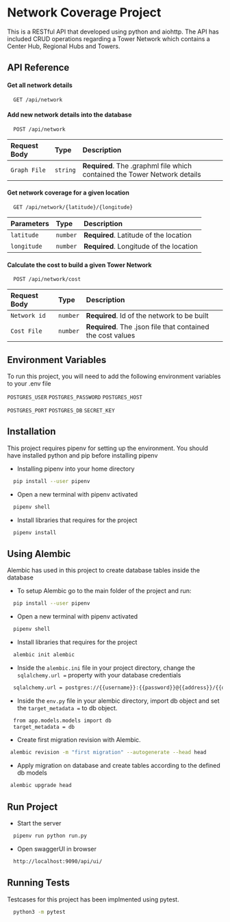 
# Network Coverage Project

This is a RESTful API that developed using python and aiohttp. The API has included CRUD operations regarding a Tower Network which contains a Center Hub, Regional Hubs and Towers. 


## API Reference

#### Get all network details

```http
  GET /api/network
```

#### Add new network details into the database

```http
  POST /api/network
```

| Request Body | Type     | Description                       |
| :-------- | :------- | :-------------------------------- |
| `Graph File`      | `string` | **Required**. The .graphml file which contained the Tower Network details  |
                            
#### Get network coverage for a given location

```http
  GET /api/network/{latitude}/{longitude}
```

| Parameters | Type     | Description                       |
| :-------- | :------- | :-------------------------------- |
| `latitude`      | `number` | **Required**. Latitude of the location |
| `longitude`      | `number` | **Required**. Longitude of the location |

#### Calculate the cost to build a given Tower Network

```http
  POST /api/network/cost
```

| Request Body | Type     | Description                       |
| :-------- | :------- | :-------------------------------- |
| `Network id`      | `number` | **Required**. Id of the network to be built |
| `Cost File`      | `number` | **Required**. The .json file that contained the cost values |

## Environment Variables

To run this project, you will need to add the following environment variables to your .env file

`POSTGRES_USER`
`POSTGRES_PASSWORD`
`POSTGRES_HOST`

`POSTGRES_PORT`
`POSTGRES_DB`
`SECRET_KEY`


## Installation

This project requires pipenv for setting up the environment. 
You should have installed python and pip before installing pipenv

- Installing pipenv into your home directory
```bash
  pip install --user pipenv
```

- Open a new terminal with pipenv activated
```bash
  pipenv shell
```

- Install libraries that requires for the project
```bash
  pipenv install
```
    
## Using Alembic
Alembic has used in this project to create database tables inside the database

- To setup Alembic go to the main folder of the project and run:
```bash
  pip install --user pipenv
```

- Open a new terminal with pipenv activated
```bash
  pipenv shell
```

- Install libraries that requires for the project
```bash
  alembic init alembic
```

- Inside the `alembic.ini` file in your project directory, change the `sqlalchemy.url =` property with your database credentials
```bash
  sqlalchemy.url = postgres://{{username}}:{{password}}@{{address}}/{{db_name}}
```

- Inside the `env.py` file in your alembic directory, import db object and set the `target_metadata =` to db object.
```bash
  from app.models.models import db
  target_metadata = db
```
- Create first migration revision with Alembic.
```bash
 alembic revision -m "first migration" --autogenerate --head head
```
- Apply migration on database and create tables according to the defined db models
```bash
 alembic upgrade head
```



    
## Run Project

- Start the server

```bash
  pipenv run python run.py
```
- Open swaggerUI in browser

```bash
  http://localhost:9090/api/ui/
```


## Running Tests

Testcases for this project has been implmented using pytest.

```bash
  python3 -m pytest
```

